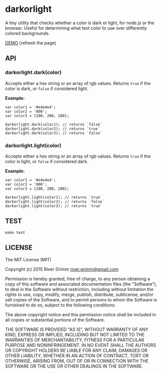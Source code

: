 # darkorlight

A tiny utility that checks whether a color is dark or light, for node.js or the browser.  Useful for determining what text color to use over differently colored backgrounds.

[DEMO](http://staygrimm.github.io/darkorlight/) (refresh the page)

## API

### darkorlight.dark(color)

Accepts either a hex string or an array of rgb values.  Returns `true` if the color is dark, or `false` if considered light.

**Example:**

	var color1 = '#e4e4e4';
	var color2 = '000';
	var color3 = [200, 200, 200];

	darkorlight.dark(color1); // returns `false`
	darkorlight.dark(color2); // returns `true`
	darkorlight.dark(color3); // returns `false`
	
### darkorlight.light(color)

Accepts either a hex string or an array of rgb values.  Returns `true` if the color is light, or `false` if considered dark.

**Example:**

	var color1 = '#e4e4e4';
	var color2 = '000';
	var color3 = [200, 200, 200];

	darkorlight.light(color1); // returns `true`
	darkorlight.light(color2); // returns `false`
	darkorlight.light(color3); // returns `true`

## TEST

	make test

## LICENSE
The MIT License (MIT)

Copyright (c) 2015 River Grimm river.grimm@gmail.com

Permission is hereby granted, free of charge, to any person obtaining a copy
of this software and associated documentation files (the "Software"), to deal
in the Software without restriction, including without limitation the rights
to use, copy, modify, merge, publish, distribute, sublicense, and/or sell
copies of the Software, and to permit persons to whom the Software is
furnished to do so, subject to the following conditions:

The above copyright notice and this permission notice shall be included in
all copies or substantial portions of the Software.

THE SOFTWARE IS PROVIDED "AS IS", WITHOUT WARRANTY OF ANY KIND, EXPRESS OR
IMPLIED, INCLUDING BUT NOT LIMITED TO THE WARRANTIES OF MERCHANTABILITY,
FITNESS FOR A PARTICULAR PURPOSE AND NONINFRINGEMENT. IN NO EVENT SHALL THE
AUTHORS OR COPYRIGHT HOLDERS BE LIABLE FOR ANY CLAIM, DAMAGES OR OTHER
LIABILITY, WHETHER IN AN ACTION OF CONTRACT, TORT OR OTHERWISE, ARISING FROM,
OUT OF OR IN CONNECTION WITH THE SOFTWARE OR THE USE OR OTHER DEALINGS IN
THE SOFTWARE.

